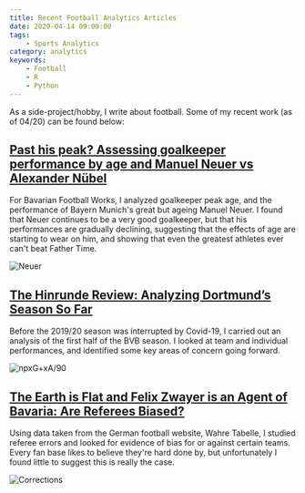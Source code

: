 ```yaml
---
title: Recent Football Analytics Articles
date: 2020-04-14 09:00:00
tags:
    - Sports Analytics
category: analytics
keywords:
    - Football
    - R
    - Python
---
```


As a side-project/hobby, I write about football. Some of my recent work (as of 04/20) can be found below:

## [Past his peak? Assessing goalkeeper performance by age and Manuel Neuer vs Alexander Nübel](https://www.bavarianfootballworks.com/2020/1/29/21112631/bayern-munich-manuel-neuer-peak-statistical-performance-analysis-goalkeeper-age-alexander-nubel)

For Bavarian Football Works, I analyzed goalkeeper peak age, and the performance of Bayern Munich's great but ageing Manuel Neuer. I found that Neuer continues to be a very good goalkeeper, but that his performances are gradually declining, suggesting that the effects of age are starting to wear on him, and showing that even the greatest athletes ever can't beat Father Time.

![Neuer](https://cdn.vox-cdn.com/uploads/chorus_asset/file/19654170/neuer_nubel.png)

## [The Hinrunde Review: Analyzing Dortmund’s Season So Far](https://www.fearthewall.com/2020/1/4/21049708/the-hinrunde-review-analyzing-dortmunds-season-so-far)

Before the 2019/20 season was interrupted by Covid-19, I carried out an analysis of the first half of the BVB season. I looked at team and individual performances, and identified some key areas of concern going forward.

![npxG+xA/90](https://cdn.vox-cdn.com/uploads/chorus_asset/file/19607138/playerxgxa.png)

## [The Earth is Flat and Felix Zwayer is an Agent of Bavaria: Are Referees Biased?](https://www.fearthewall.com/2019/9/2/20844855/the-earth-is-flat-and-felix-zwyer-is-an-agent-of-bavaria-are-referees-biased)

Using data taken from the German football website, Wahre Tabelle, I studied referee errors and looked for evidence of bias for or against certain teams. Every fan base likes to believe they're hard done by, but unfortunately I found little to suggest this is really the case.

![Corrections](https://cdn.vox-cdn.com/uploads/chorus_asset/file/19161141/corrected_goals.png)
